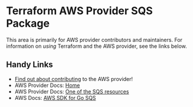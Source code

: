 # Terraform AWS Provider SQS Package

This area is primarily for AWS provider contributors and maintainers. For information on _using_ Terraform and the AWS provider, see the links below.


## Handy Links

* [Find out about contributing](https://hashicorp.github.io/terraform-provider-aws/#contribute) to the AWS provider!
* AWS Provider Docs: [Home](https://registry.terraform.io/providers/hashicorp/aws/latest/docs)
* AWS Provider Docs: [One of the SQS resources](https://registry.terraform.io/providers/hashicorp/aws/latest/docs/resources/sqs_queue)
* AWS Docs: [AWS SDK for Go SQS](https://docs.aws.amazon.com/sdk-for-go/api/service/sqs/)

